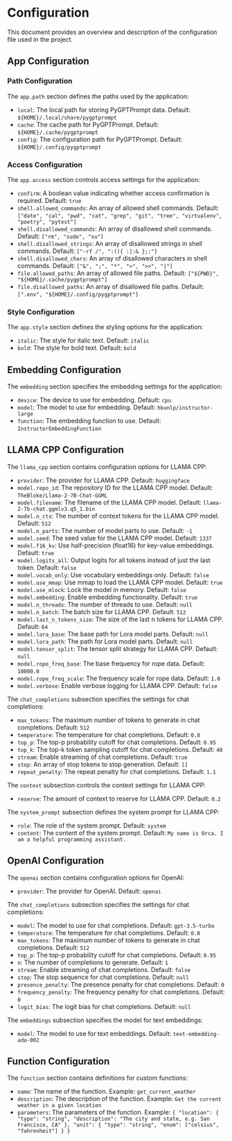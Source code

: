# Configuration

This document provides an overview and description of the configuration file
used in the project.

## App Configuration

### Path Configuration

The `app.path` section defines the paths used by the application:

- `local`: The local path for storing PyGPTPrompt data. Default:
  `${HOME}/.local/share/pygptprompt`
- `cache`: The cache path for PyGPTPrompt. Default: `${HOME}/.cache/pygptprompt`
- `config`: The configuration path for PyGPTPrompt. Default:
  `${HOME}/.config/pygptprompt`

### Access Configuration

The `app.access` section controls access settings for the application:

- `confirm`: A boolean value indicating whether access confirmation is required.
  Default: `true`
- `shell.allowed_commands`: An array of allowed shell commands. Default:
  `["date", "cal", "pwd", "cat", "grep", "git", "tree", "virtualenv", "poetry", "pytest"]`
- `shell.disallowed_commands`: An array of disallowed shell commands. Default:
  `["rm", "sudo", "su"]`
- `shell.disallowed_strings`: An array of disallowed strings in shell commands.
  Default: `["-rf /", ":(){ :|:& };:"]`
- `shell.disallowed_chars`: An array of disallowed characters in shell commands.
  Default: `["&", ";", "*", ">", ">>", "|"]`
- `file.allowed_paths`: An array of allowed file paths. Default:
  `["${PWD}", "${HOME}/.cache/pygptprompt"]`
- `file.disallowed_paths`: An array of disallowed file paths. Default:
  `[".env", "${HOME}/.config/pygptprompt"]`

### Style Configuration

The `app.style` section defines the styling options for the application:

- `italic`: The style for italic text. Default: `italic`
- `bold`: The style for bold text. Default: `bold`

## Embedding Configuration

The `embedding` section specifies the embedding settings for the application:

- `device`: The device to use for embedding. Default: `cpu`
- `model`: The model to use for embedding. Default: `hkunlp/instructor-large`
- `function`: The embedding function to use. Default:
  `InstructorEmbeddingFunction`

## LLAMA CPP Configuration

The `llama_cpp` section contains configuration options for LLAMA CPP:

- `provider`: The provider for LLAMA CPP. Default: `huggingface`
- `model.repo_id`: The repository ID for the LLAMA CPP model. Default:
  `TheBloke/Llama-2-7B-Chat-GGML`
- `model.filename`: The filename of the LLAMA CPP model. Default:
  `llama-2-7b-chat.ggmlv3.q5_1.bin`
- `model.n_ctx`: The number of context tokens for the LLAMA CPP model. Default:
  `512`
- `model.n_parts`: The number of model parts to use. Default: `-1`
- `model.seed`: The seed value for the LLAMA CPP model. Default: `1337`
- `model.f16_kv`: Use half-precision (float16) for key-value embeddings.
  Default: `true`
- `model.logits_all`: Output logits for all tokens instead of just the last
  token. Default: `false`
- `model.vocab_only`: Use vocabulary embeddings only. Default: `false`
- `model.use_mmap`: Use mmap to load the LLAMA CPP model. Default: `true`
- `model.use_mlock`: Lock the model in memory. Default: `false`
- `model.embedding`: Enable embedding functionality. Default: `true`
- `model.n_threads`: The number of threads to use. Default: `null`
- `model.n_batch`: The batch size for LLAMA CPP. Default: `512`
- `model.last_n_tokens_size`: The size of the last n tokens for LLAMA CPP.
  Default: `64`
- `model.lora_base`: The base path for Lora model parts. Default: `null`
- `model.lora_path`: The path for Lora model parts. Default: `null`
- `model.tensor_split`: The tensor split strategy for LLAMA CPP. Default: `null`
- `model.rope_freq_base`: The base frequency for rope data. Default: `10000.0`
- `model.rope_freq_scale`: The frequency scale for rope data. Default: `1.0`
- `model.verbose`: Enable verbose logging for LLAMA CPP. Default: `false`

The `chat_completions` subsection specifies the settings for chat completions:

- `max_tokens`: The maximum number of tokens to generate in chat completions.
  Default: `512`
- `temperature`: The temperature for chat completions. Default: `0.8`
- `top_p`: The top-p probability cutoff for chat completions. Default: `0.95`
- `top_k`: The top-k token sampling cutoff for chat completions. Default: `40`
- `stream`: Enable streaming of chat completions. Default: `true`
- `stop`: An array of stop tokens to stop generation. Default: `[]`
- `repeat_penalty`: The repeat penalty for chat completions. Default: `1.1`

The `context` subsection controls the context settings for LLAMA CPP:

- `reserve`: The amount of context to reserve for LLAMA CPP. Default: `0.2`

The `system_prompt` subsection defines the system prompt for LLAMA CPP:

- `role`: The role of the system prompt. Default: `system`
- `content`: The content of the system prompt. Default:
  `My name is Orca. I am a helpful programming assistant.`

## OpenAI Configuration

The `openai` section contains configuration options for OpenAI:

- `provider`: The provider for OpenAI. Default: `openai`

The `chat_completions` subsection specifies the settings for chat completions:

- `model`: The model to use for chat completions. Default: `gpt-3.5-turbo`
- `temperature`: The temperature for chat completions. Default: `0.8`
- `max_tokens`: The maximum number of tokens to generate in chat completions.
  Default: `512`
- `top_p`: The top-p probability cutoff for chat completions. Default: `0.95`
- `n`: The number of completions to generate. Default: `1`
- `stream`: Enable streaming of chat completions. Default: `false`
- `stop`: The stop sequence for chat completions. Default: `null`
- `presence_penalty`: The presence penalty for chat completions. Default: `0`
- `frequency_penalty`: The frequency penalty for chat completions. Default: `0`
- `logit_bias`: The logit bias for chat completions. Default: `null`

The `embeddings` subsection specifies the model for text embeddings:

- `model`: The model to use for text embeddings. Default:
  `text-embedding-ada-002`

## Function Configuration

The `function` section contains definitions for custom functions:

- `name`: The name of the function. Example: `get_current_weather`
- `description`: The description of the function. Example:
  `Get the current weather in a given location`
- `parameters`: The parameters of the function. Example:
  `{ "location": { "type": "string", "description": "The city and state, e.g. San Francisco, CA" }, "unit": { "type": "string", "enum": ["celsius", "fahrenheit"] } }`
